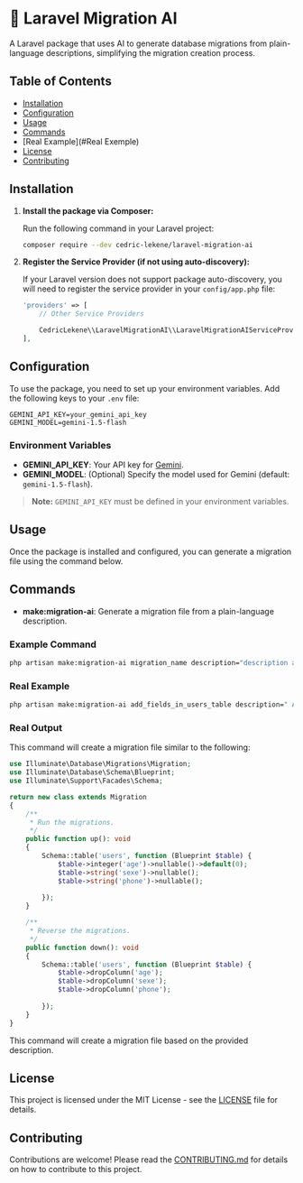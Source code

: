 # 🤖 Laravel Migration AI

A Laravel package that uses AI to generate database migrations from plain-language descriptions, simplifying the migration creation process.

## Table of Contents

- [Installation](#installation)
- [Configuration](#configuration)
- [Usage](#usage)
- [Commands](#commands)
- [Real Example](#Real Exemple)
- [License](#license)
- [Contributing](#contributing)

## Installation

1. **Install the package via Composer:**

   Run the following command in your Laravel project:

   ```bash
   composer require --dev cedric-lekene/laravel-migration-ai
   ```

2. **Register the Service Provider (if not using auto-discovery):**

   If your Laravel version does not support package auto-discovery, you will need to register the service provider in your `config/app.php` file:

   ```php
   'providers' => [
       // Other Service Providers

       CedricLekene\\LaravelMigrationAI\\LaravelMigrationAIServiceProvider::class,
   ],
   ```

## Configuration

To use the package, you need to set up your environment variables. Add the following keys to your `.env` file:

```
GEMINI_API_KEY=your_gemini_api_key
GEMINI_MODEL=gemini-1.5-flash
```

### Environment Variables

- **GEMINI_API_KEY**: Your API key for [Gemini](https://ai.google.dev/gemini-api/docs/api-key).
- **GEMINI_MODEL**: (Optional) Specify the model used for Gemini (default: `gemini-1.5-flash`).

> **Note:** `GEMINI_API_KEY` must be defined in your environment variables.

## Usage

Once the package is installed and configured, you can generate a migration file using the command below.

## Commands

- **make:migration-ai**: Generate a migration file from a plain-language description.

### Example Command

```bash
php artisan make:migration-ai migration_name description="description about the content of migration"
```
### Real Example

```bash
php artisan make:migration-ai add_fields_in_users_table description=" Add a new column named 'age'(integer|nullable|default value 0) , 'sexe'(string|nullable), 'phone'(string|nullable)"
```

### Real Output

This command will create a migration file similar to the following:

```php
use Illuminate\Database\Migrations\Migration;
use Illuminate\Database\Schema\Blueprint;
use Illuminate\Support\Facades\Schema;

return new class extends Migration
{
    /**
     * Run the migrations.
     */
    public function up(): void
    {
        Schema::table('users', function (Blueprint $table) {
            $table->integer('age')->nullable()->default(0);
            $table->string('sexe')->nullable();
            $table->string('phone')->nullable();
			
        });
    }

    /**
     * Reverse the migrations.
     */
    public function down(): void
    {
        Schema::table('users', function (Blueprint $table) {
            $table->dropColumn('age');
            $table->dropColumn('sexe');
            $table->dropColumn('phone');
			
        });
    }
}
```


This command will create a migration file based on the provided description.

## License

This project is licensed under the MIT License - see the [LICENSE](LICENSE) file for details.

## Contributing

Contributions are welcome! Please read the [CONTRIBUTING.md](CONTRIBUTING.md) for details on how to contribute to this project.